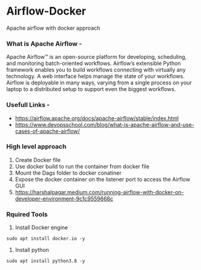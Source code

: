 # Airflow-Docker
Apache airflow with docker approach

### What is Apache Airflow -
Apache Airflow™ is an open-source platform for developing, scheduling, and monitoring batch-oriented workflows. Airflow’s extensible Python framework enables you to build workflows connecting with virtually any technology. A web interface helps manage the state of your workflows. Airflow is deployable in many ways, varying from a single process on your laptop to a distributed setup to support even the biggest workflows.

### Usefull Links -
- https://airflow.apache.org/docs/apache-airflow/stable/index.html
- https://www.devopsschool.com/blog/what-is-apache-airflow-and-use-cases-of-apache-airflow/

### High level approach 

1. Create Docker file
1. Use docker build to run the container from docker file
1. Mount the Dags folder to docker conatiner
2. Expose the docker container on the listener port to access the Airflow GUI
3. https://harshalpagar.medium.com/running-airflow-with-docker-on-developer-environment-9c1c9559668c

### Rquired Tools

1. Install Docker engine
```
sudo apt install docker.io -y 
```

1. Install python
```
sudo apt install python3.8 -y 
```
